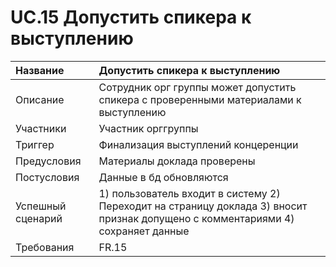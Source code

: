 # UC.15 Допустить спикера к выступлению
<!-- Подробное описание сценария использования системы с привязкой к ролям участников и задействованным бизнес-сущностям 
https://confluence.mts.ru/pages/viewpage.action?pageId=375782119 
-->
| Название | Допустить спикера к выступлению |
|:---------------------------|:------|
| Описание | Сотрудник орг группы может допустить спикера с проверенными материалами к выступлению |
| Участники | Участник орггруппы |
| Триггер | Финализация выступлений концеренции |
| Предусловия | Материалы доклада проверены |
| Постусловия | Данные в бд обновляются |
| Успешный сценарий | 1)  пользователь входит в систему 2) Переходит на страницу доклада 3) вносит признак допущено с комментариями 4) сохраняет  данные |
| Требования | FR.15 |
